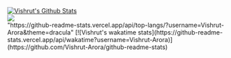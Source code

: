 <a href="https://github.com/Vishrut-Arora">
<img align="center" alt="Vishrut's Github Stats" src="https://github-readme-stats.codestackr.vercel.app/api?username=Vishrut-Arora&show_icons=true&hide_border=true&count_private=true&include_all_commits=true&theme=radical" /></a>
<br>
<a href="https://github.com/Vishrut-Arora">
  <img align="center" src="https://github-readme-stats.anuraghazra1.vercel.app/api/top-langs/?username=Vishrut-Arora&layout=compact&theme=radical" />
</a>
<br>
"https://github-readme-stats.vercel.app/api/top-langs/?username=Vishrut-Arora&theme=dracula"
[![Vishrut's wakatime stats](https://github-readme-stats.vercel.app/api/wakatime?username=Vishrut-Arora)](https://github.com/Vishrut-Arora/github-readme-stats)
